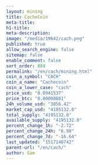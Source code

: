 ```yaml
---
layout: mining
title: CacheCoin
meta-title: 
h1-title: 
meta-description: 
image: "/media/19642/cach.png"
published: true
allow_search_engine: false
sitemap: false
enable_comment: false
sort_order: 884
permalink: "/en/cach/mining.html"
coin_a_symbol: "CACH"
coin_a_name: "Cachecoin"
coin_a_lower_case: "cach"
price_usd: "0.0941537"
price_btc: "0.00000801"
24h_volume_usd: "3856.42"
market_cap_usd: "4195132.0"
total_supply: "4195132.0"
available_supply: "4195132.0"
percent_change_1h: "-2.72"
percent_change_24h: "6.98"
percent_change_7d: "-16.64"
last_updated: "1517140742"
parent-url: "/en/cach/"
author: Sam
---
```


